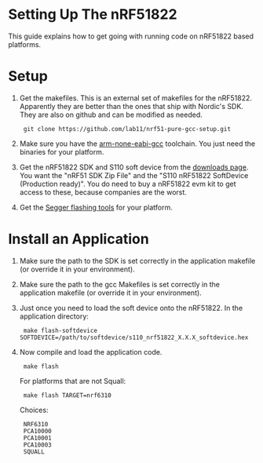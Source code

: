 Setting Up The nRF51822
=======================

This guide explains how to get going with running code on nRF51822 based
platforms.

Setup
=====

1. Get the makefiles. This is an external set of makefiles for the nRF51822.
Apparently they are better than the ones that ship with Nordic's SDK. They
are also on github and can be modified as needed.

        git clone https://github.com/lab11/nrf51-pure-gcc-setup.git

1. Make sure you have the [arm-none-eabi-gcc](https://launchpad.net/gcc-arm-embedded)
toolchain. You just need the binaries for your platform.

1. Get the nRF51822 SDK and S110 soft device from the
[downloads page](https://www.nordicsemi.com/eng/Products/Bluetooth-Smart-Bluetooth-low-energy/nRF51822?resource=20339).
You want the "nRF51 SDK Zip File" and the "S110 nRF51822 SoftDevice (Production ready)".
You do need to buy a nRF51822 evm kit to get access to these, because companies
are the worst.

1. Get the [Segger flashing tools](http://www.segger.com/jlink-software.html)
for your platform.



Install an Application
======================

1. Make sure the path to the SDK is set correctly in the application
makefile (or override it in your environment).

1. Make sure the path to the gcc Makefiles is set correctly in the application
makefile (or override it in your environment).

1. Just once you need to load the soft device onto the nRF51822. In the application
directory:

        make flash-softdevice SOFTDEVICE=/path/to/softdevice/s110_nrf51822_X.X.X_softdevice.hex

1. Now compile and load the application code.

        make flash

    For platforms that are not Squall:

        make flash TARGET=nrf6310

    Choices:

        NRF6310
        PCA10000
        PCA10001
        PCA10003
        SQUALL


